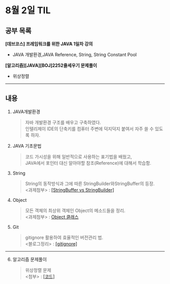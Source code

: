 # 8월 2일 TIL  
## 공부 목록
**[데브코스] 프레임워크를 위한 JAVA 1일차 강의**  
- JAVA 개발환경,JAVA Reference, String, String Constant Pool  

**[알고리즘][JAVA][BOJ]2252줄세우기 문제풀이**  
- 위상정렬
---

## 내용  

1. JAVA개발환경  
    >자바 개발환경 구조를 배우고 구축하였다.  
    >인텔리제이 IDE의 단축키를 컴퓨터 주변에 덕지덕지 붙여서 자주 쓸 수 있도록 하자.     
2. JAVA 기초문법
    >코드 가시성을 위해 일반적으로 사용하는 표기법을 배웠고,  
    >JAVA에서 포인터 대신 알아야할 참조(Reference)에 대해서 학습함.
3. String
    >String의 동작방식과 그에 따른 StringBuilder와StringBuffer의 등장.  
    ><과제첨부> : [[StringBuffer vs StringBuilder]](https://16min99.github.io/java/2021/08/04/JAVA-JAVA-String/)
4. Object
    >모든 객체의 최상위 객체인 Object의 메소드들을 정리.  
    ><과제첨부> : [Object 클래스](https://16min99.github.io/java/2021/08/07/JAVA-JAVA-Object/)  
5. Git
    >gitignore 활용하여 효율적인 버전관리 법.  
    ><블로그정리> : [[gitignore]](https://16min99.github.io/etc/2021/08/04/etc-etc-gitignore/)
---
6. 알고리즘 문제풀이
    >위상정렬 문제  
    ><첨부> : [[코드]](https://velog.io/@16min99/BOJ-%EC%A4%84%EC%84%B8%EC%9A%B0%EA%B8%B0-java)

